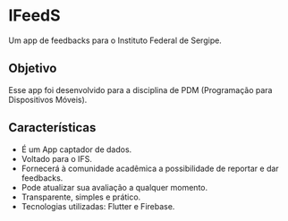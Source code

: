 # IFeedS

Um app de feedbacks para o Instituto Federal de Sergipe.

## Objetivo

Esse app foi desenvolvido para a disciplina de PDM (Programação para Dispositivos Móveis).

## Características

- É um App captador de dados.
- Voltado para o IFS.
- Fornecerá à comunidade acadêmica a possibilidade de reportar e dar feedbacks.
- Pode atualizar sua avaliação a qualquer momento.
- Transparente, simples e prático.
- Tecnologias utilizadas: Flutter e Firebase.
